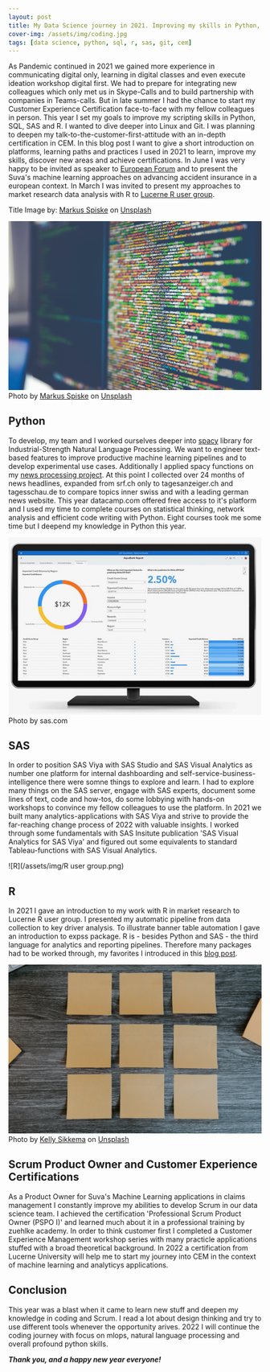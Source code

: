 ```yaml
---
layout: post
title: My Data Science journey in 2021. Improving my skills in Python, SAS and R. Getting certified as PO and in CEM.
cover-img: /assets/img/coding.jpg
tags: [data science, python, sql, r, sas, git, cem]
---
```


As Pandemic continued in 2021 we gained more experience in communicating digital only, learning in digital classes and even execute ideation workshop digital first. We had to prepare for integrating new colleagues which only met us in Skype-Calls and to build partnership with companies in Teams-calls. But in late summer I had the chance to start my Customer Experience Certification face-to-face with my fellow colleagues in person.
This year I set my goals to improve my scripting skills in Python, SQL, SAS and R. I wanted to dive deeper into Linux and Git. I was planning to deepen my talk-to-the-customer-first-attitude with an in-depth certification in CEM. In this blog post I want to give a short introduction on platforms, learning paths and practices I used in 2021 to learn, improve my skills, discover new areas and achieve certifications.
In June I was very happy to be invited as speaker to [European Forum](https://3c-live.de/Euroforum/?page=id_a7Xmj35e1mbS2) and to present the Suva's machine learning approaches on advancing accident insurance in a european context. In March I was invited to present my approaches to market research data analysis with R to [Lucerne R user group](https://www.meetup.com/de-DE/Lucerne-R-User-Group/events/276990030/).

Title Image by: <span><a href="https://unsplash.com/@markusspiske?utm_source=unsplash&amp;utm_medium=referral&amp;utm_content=creditCopyText">Markus Spiske</a> on <a href="https://unsplash.com/s/photos/database?utm_source=unsplash&amp;utm_medium=referral&amp;utm_content=creditCopyText">Unsplash</a></span>

![sql](/assets/img/python.jpg)
<span>Photo by <a href="https://unsplash.com/@markusspiske?utm_source=unsplash&amp;utm_medium=referral&amp;utm_content=creditCopyText">Markus Spiske</a> on <a href="https://unsplash.com/s/photos/hack?utm_source=unsplash&amp;utm_medium=referral&amp;utm_content=creditCopyText">Unsplash</a></span>

## Python

To develop, my team and I worked ourselves deeper into [spacy](https://spacy.io) library for Industrial-Strength Natural Language Processing. We want to engineer text-based features to improve productive machine learning pipelines and to develop experimental use cases. Additionally I applied spacy functions on my [news processing project](https://thombauer.github.io/2020-10-15-srf_news_processing/). At this point I collected over 24 months of news headlines, expanded from srf.ch only to tagesanzeiger.ch and tagesschau.de to compare topics inner swiss and with a leading german news website.
This year datacamp.com offered free access to it's platform and I used my time to complete courses on statistical thinking, network analysis and efficient code writing with Python. Eight courses took me some time but I deepend my knowledge in Python this year.

![sas](/assets/img/sas.jpeg)
Photo by sas.com

## SAS

In order to position SAS Viya with SAS Studio and SAS Visual Analytics as number one platform for internal dashboarding and self-service-business-intelligence there were somne things to explore and learn. I had to explore many things on the SAS server, engage with SAS experts, document some lines of text, code and how-tos, do some lobbying with hands-on workshops to convince my fellow colleagues to use the platform. In 2021 we built many analytics-applications with SAS Viya and strive to provide the far-reaching change process of 2022 with valuable insights. I worked through some fundamentals with SAS Insitute publication 'SAS Visual Analytics for SAS Viya' and figured out some equivalents to standard Tableau-functions with SAS Visual Analytics.

![R](/assets/img/R user group.png)

## R

In 2021 I gave an introduction to my work with R in market research to Lucerne R user group. I presented my automatic pipeline from data collection to key driver analysis. To illustrate banner table automation I gave an introduction to expss package.
R is - besides Python and SAS - the third language for analytics and reporting pipelines. Therefore many packages had to be worked through, my favorites I introduced in this [blog post](https://thombauer.github.io/2021-10-13-automate_ppt_with_R/).

![Scrum](/assets/img/scrum.jpg)
Photo by <a href="https://unsplash.com/@kellysikkema?utm_source=unsplash&utm_medium=referral&utm_content=creditCopyText">Kelly Sikkema</a> on <a href="https://unsplash.com/s/photos/scrum?utm_source=unsplash&utm_medium=referral&utm_content=creditCopyText">Unsplash</a>
  
## Scrum Product Owner and Customer Experience Certifications

As a Product Owner for Suva's Machine Learning applications in claims management I constantly improve my abilities to develop Scrum in our data science team. I achieved the certification 'Professional Scrum Product Owner (PSPO I)' and learned much about it in a professional training by zuehlke academy.
In order to think customer first I completed a Customer Experience Management workshop series with many practicle applications stuffed with a broad theoretical background. In 2022 a certification from Lucerne University will help me to start my journey into CEM in the context of machine learning and analyticys applications.

## Conclusion

This year was a blast when it came to learn new stuff and deepen my knowledge in coding and Scrum. I read a lot about design thinking and try to use different tools whenever the opportunity arives. 2022 I will continue the coding journey with focus on mlops, natural language processing and overall profound python skills. 

***Thank you, and a happy new year everyone!***
